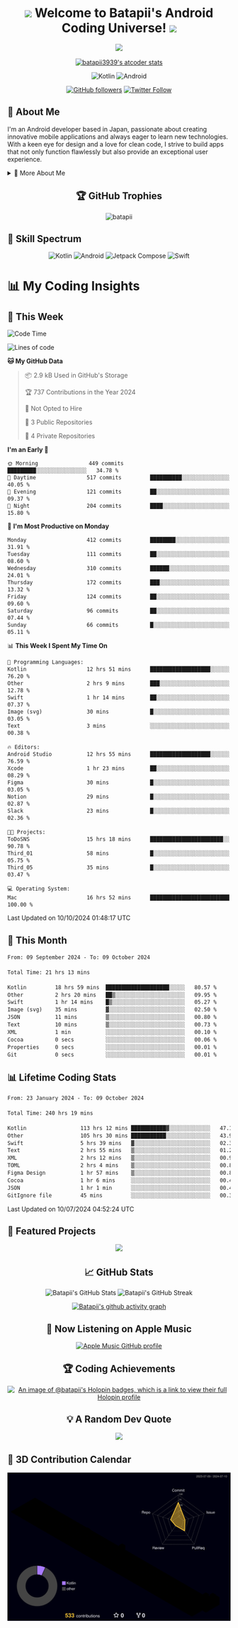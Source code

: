 <h1 align="center">
  <img src="https://media.giphy.com/media/hvRJCLFzcasrR4ia7z/giphy.gif" width="28">
  Welcome to Batapii's Android Coding Universe!
  <img src="https://media.giphy.com/media/hvRJCLFzcasrR4ia7z/giphy.gif" width="28">
</h1>

<p align="center">
  <img src="https://readme-typing-svg.herokuapp.com/?lines=Android+Developer+in+Japan;Always%20learning%20new%20things&font=Fira%20Code&center=true&width=440&height=45&color=f75c7e&vCenter=true&size=22">
</p>

<div align="center">

[![batapii3939's atcoder stats](https://atcoder-readme-stats.vercel.app/stats/batapii3939?theme=dark&show_history=5&width=450)](https://github.com/iwbc-mzk/atcoder-readme-stats)

![Kotlin](https://img.shields.io/badge/Kotlin-★☆☆☆☆☆☆☆☆☆-brightgreen)
![Android](https://img.shields.io/badge/Android-★☆☆☆☆☆☆☆☆☆-brightgreen)

  
[![GitHub followers](https://img.shields.io/github/followers/batapii?style=social)](https://github.com/batapii)
[![Twitter Follow](https://img.shields.io/twitter/follow/batapii?style=social)](https://twitter.com/batapii3939)

</div>

## 🚀 About Me
I'm an Android developer based in Japan, passionate about creating innovative mobile applications and always eager to learn new technologies. With a keen eye for design and a love for clean code, I strive to build apps that not only function flawlessly but also provide an exceptional user experience.

<details>
<summary>🌟 More About Me</summary>

- 🔭 I'm currently working on revolutionizing mobile productivity apps
- 🌱 I'm currently learning Kotlin Multiplatform and Jetpack Compose
- 👯 I'm looking to collaborate on open-source Android projects

</details>

<h2 align="center">🏆 GitHub Trophies</h2>
<p align="center">
  <img src="https://github-profile-trophy.vercel.app/?username=batapii&theme=nord&column=7&no-frame=true&no-bg=true&rank=SECRET,SSS,SS,S,AAA,AA,A,B,C,?" alt="batapii" />
</p>

## 🌈 Skill Spectrum

<div align="center">

![Kotlin](https://img.shields.io/badge/Kotlin-0095D5?style=for-the-badge&logo=kotlin&logoColor=white)
![Android](https://img.shields.io/badge/Android-3DDC84?style=for-the-badge&logo=android&logoColor=white)
![Jetpack Compose](https://img.shields.io/badge/Jetpack%20Compose-4285F4?style=for-the-badge&logo=jetpackcompose&logoColor=white)
![Swift](https://img.shields.io/badge/Swift-FA7343?style=for-the-badge&logo=swift&logoColor=white)

</div>


# 📊 My Coding Insights

## 📅 This Week
<!--START_SECTION:waka-week-->
![Code Time](http://img.shields.io/badge/Code%20Time-241%20hrs%205%20mins-blue)

![Lines of code](https://img.shields.io/badge/From%20Hello%20World%20I%27ve%20Written-74.1%20thousand%20lines%20of%20code-blue)

**🐱 My GitHub Data** 

> 📦 2.9 kB Used in GitHub's Storage 
 > 
> 🏆 737 Contributions in the Year 2024
 > 
> 🚫 Not Opted to Hire
 > 
> 📜 3 Public Repositories 
 > 
> 🔑 4 Private Repositories 
 > 
**I'm an Early 🐤** 

```text
🌞 Morning                449 commits         █████████░░░░░░░░░░░░░░░░   34.78 % 
🌆 Daytime                517 commits         ██████████░░░░░░░░░░░░░░░   40.05 % 
🌃 Evening                121 commits         ██░░░░░░░░░░░░░░░░░░░░░░░   09.37 % 
🌙 Night                  204 commits         ████░░░░░░░░░░░░░░░░░░░░░   15.80 % 
```
📅 **I'm Most Productive on Monday** 

```text
Monday                   412 commits         ████████░░░░░░░░░░░░░░░░░   31.91 % 
Tuesday                  111 commits         ██░░░░░░░░░░░░░░░░░░░░░░░   08.60 % 
Wednesday                310 commits         ██████░░░░░░░░░░░░░░░░░░░   24.01 % 
Thursday                 172 commits         ███░░░░░░░░░░░░░░░░░░░░░░   13.32 % 
Friday                   124 commits         ██░░░░░░░░░░░░░░░░░░░░░░░   09.60 % 
Saturday                 96 commits          ██░░░░░░░░░░░░░░░░░░░░░░░   07.44 % 
Sunday                   66 commits          █░░░░░░░░░░░░░░░░░░░░░░░░   05.11 % 
```


📊 **This Week I Spent My Time On** 

```text
💬 Programming Languages: 
Kotlin                   12 hrs 51 mins      ███████████████████░░░░░░   76.20 % 
Other                    2 hrs 9 mins        ███░░░░░░░░░░░░░░░░░░░░░░   12.78 % 
Swift                    1 hr 14 mins        ██░░░░░░░░░░░░░░░░░░░░░░░   07.37 % 
Image (svg)              30 mins             █░░░░░░░░░░░░░░░░░░░░░░░░   03.05 % 
Text                     3 mins              ░░░░░░░░░░░░░░░░░░░░░░░░░   00.38 % 

🔥 Editors: 
Android Studio           12 hrs 55 mins      ███████████████████░░░░░░   76.59 % 
Xcode                    1 hr 23 mins        ██░░░░░░░░░░░░░░░░░░░░░░░   08.29 % 
Figma                    30 mins             █░░░░░░░░░░░░░░░░░░░░░░░░   03.05 % 
Notion                   29 mins             █░░░░░░░░░░░░░░░░░░░░░░░░   02.87 % 
Slack                    23 mins             █░░░░░░░░░░░░░░░░░░░░░░░░   02.36 % 

🐱‍💻 Projects: 
ToDoSNS                  15 hrs 18 mins      ███████████████████████░░   90.78 % 
Third_01                 58 mins             █░░░░░░░░░░░░░░░░░░░░░░░░   05.75 % 
Third_05                 35 mins             █░░░░░░░░░░░░░░░░░░░░░░░░   03.47 % 

💻 Operating System: 
Mac                      16 hrs 52 mins      █████████████████████████   100.00 % 
```


 Last Updated on 10/10/2024 01:48:17 UTC
<!--END_SECTION:waka-week-->

## 📅 This Month
<!--START_SECTION:wakamonth-->

```txt
From: 09 September 2024 - To: 09 October 2024

Total Time: 21 hrs 13 mins

Kotlin         18 hrs 59 mins  ████████████████████░░░░░   80.57 %
Other          2 hrs 20 mins   ██▒░░░░░░░░░░░░░░░░░░░░░░   09.95 %
Swift          1 hr 14 mins    █▒░░░░░░░░░░░░░░░░░░░░░░░   05.27 %
Image (svg)    35 mins         ▓░░░░░░░░░░░░░░░░░░░░░░░░   02.50 %
JSON           11 mins         ▒░░░░░░░░░░░░░░░░░░░░░░░░   00.80 %
Text           10 mins         ▒░░░░░░░░░░░░░░░░░░░░░░░░   00.73 %
XML            1 min           ░░░░░░░░░░░░░░░░░░░░░░░░░   00.10 %
Cocoa          0 secs          ░░░░░░░░░░░░░░░░░░░░░░░░░   00.06 %
Properties     0 secs          ░░░░░░░░░░░░░░░░░░░░░░░░░   00.01 %
Git            0 secs          ░░░░░░░░░░░░░░░░░░░░░░░░░   00.01 %
```

<!--END_SECTION:wakamonth-->

## 📊 Lifetime Coding Stats

<!--START_SECTION:wakaalltime-->

```txt
From: 23 January 2024 - To: 09 October 2024

Total Time: 240 hrs 19 mins

Kotlin                 113 hrs 12 mins ███████████▓░░░░░░░░░░░░░   47.10 %
Other                  105 hrs 30 mins ███████████░░░░░░░░░░░░░░   43.90 %
Swift                  5 hrs 39 mins   ▓░░░░░░░░░░░░░░░░░░░░░░░░   02.36 %
Text                   2 hrs 55 mins   ▒░░░░░░░░░░░░░░░░░░░░░░░░   01.22 %
XML                    2 hrs 12 mins   ▒░░░░░░░░░░░░░░░░░░░░░░░░   00.92 %
TOML                   2 hrs 4 mins    ▒░░░░░░░░░░░░░░░░░░░░░░░░   00.86 %
Figma Design           1 hr 57 mins    ▒░░░░░░░░░░░░░░░░░░░░░░░░   00.82 %
Cocoa                  1 hr 6 mins     ░░░░░░░░░░░░░░░░░░░░░░░░░   00.46 %
JSON                   1 hr 1 min      ░░░░░░░░░░░░░░░░░░░░░░░░░   00.42 %
GitIgnore file         45 mins         ░░░░░░░░░░░░░░░░░░░░░░░░░   00.31 %
```

<!--END_SECTION:wakaalltime-->

Last Updated on 10/07/2024 04:52:24 UTC

## 🌟 Featured Projects

<div align="center">
  <a href="https://github.com/batapii/ToDoSNS">
    <img src="https://github-readme-stats.vercel.app/api/pin/?username=batapii&repo=ToDoSNS&theme=radical" />
  </a>

## 📈 GitHub Stats

<div align="center">
  <img src="https://github-readme-stats.vercel.app/api?username=batapii&show_icons=true&theme=radical" alt="Batapii's GitHub Stats" />
  <img src="https://github-readme-streak-stats.herokuapp.com/?user=batapii&theme=radical" alt="Batapii's GitHub Streak" />
  
[![Batapii's github activity graph](https://github-readme-activity-graph.vercel.app/graph?username=batapii&theme=react-dark)](https://github.com/ashutosh00710/github-readme-activity-graph)
</div>

## 🎵 Now Listening on Apple Music

<div align="center">
  
[![Apple Music GitHub profile](https://music-profile.rayriffy.com/theme/dark.svg?uid=001005.6598667d2ffd4a10a4f429edd0ba24c4.1156)](https://github.com/rayriffy/apple-music-github-profile)

</div>


## 🏆 Coding Achievements

<div align="center">

[![An image of @batapii's Holopin badges, which is a link to view their full Holopin profile](https://holopin.me/batapii)](https://holopin.io/@batapii)

</div>

## 💡 A Random Dev Quote

<div align="center">

![](https://quotes-github-readme.vercel.app/api?type=horizontal&theme=radical)

</div>

</div>

## 🚀 3D Contribution Calendar

<div align="center">
  
![](./profile-3d-contrib/profile-night-rainbow.svg)

</div>
